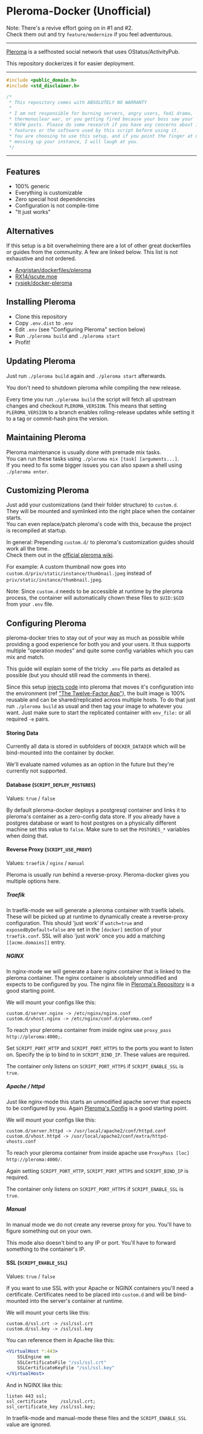# Pleroma-Docker (Unofficial)

Note: There's a revive effort going on in #1 and #2.<br>
Check them out and try `feature/modernize` if you feel adventurous.

<hr>

[Pleroma](https://pleroma.social/) is a selfhosted social network that uses OStatus/ActivityPub.

This repository dockerizes it for easier deployment.

<hr>

```cpp
#include <public_domain.h>
#include <std_disclaimer.h>

/*
 * This repository comes with ABSOLUTELY NO WARRANTY
 *
 * I am not responsible for burning servers, angry users, fedi drama,
 * thermonuclear war, or you getting fired because your boss saw your
 * NSFW posts. Please do some research if you have any concerns about included
 * features or the software used by this script before using it.
 * You are choosing to use this setup, and if you point the finger at me for
 * messing up your instance, I will laugh at you.
 */
```

<hr>

## Features

- 100% generic
- Everything is customizable
- Zero special host dependencies
- Configuration is not compile-time
- "It just works"

## Alternatives

If this setup is a bit overwhelming there are a lot of other great dockerfiles
or guides from the community. A few are linked below. This list is not exhaustive and not ordered.

- [Angristan/dockerfiles/pleroma](https://github.com/Angristan/dockerfiles/tree/master/pleroma)
- [RX14/iscute.moe](https://github.com/RX14/kurisu.rx14.co.uk/blob/master/services/iscute.moe/pleroma/Dockerfile)
- [rysiek/docker-pleroma](https://git.pleroma.social/rysiek/docker-pleroma)

## Installing Pleroma

- Clone this repository
- Copy `.env.dist` to `.env`
- Edit `.env` (see "Configuring Pleroma" section below)
- Run `./pleroma build` and `./pleroma start`
- Profit!

## Updating Pleroma

Just run `./pleroma build` again and `./pleroma start` afterwards.

You don't need to shutdown pleroma while compiling the new release.

Every time you run `./pleroma build` the script will fetch all upstream changes and checkout `PLEROMA_VERSION`.
This means that setting `PLEROMA_VERSION` to a branch enables rolling-release updates while setting
it to a tag or commit-hash pins the version.

## Maintaining Pleroma

Pleroma maintenance is usually done with premade mix tasks.<br>
You can run these tasks using `./pleroma mix [task] [arguments...]`.<br>
If you need to fix some bigger issues you can also spawn a shell using `./pleroma enter`.

## Customizing Pleroma

Just add your customizations (and their folder structure) to `custom.d`.<br>
They will be mounted and symlinked into the right place when the container starts.<br>
You can even replace/patch pleroma's code with this, because the project is recompiled at startup.<br>

In general: Prepending `custom.d/` to pleroma's customization guides should work all the time.<br>
Check them out in the [official pleroma wiki](https://git.pleroma.social/pleroma/pleroma/wikis/home).

For example: A custom thumbnail now goes into `custom.d/priv/static/instance/thumbnail.jpeg` instead of `priv/static/instance/thumbnail.jpeg`.

Note: Since `custom.d` needs to be accessible at runtime by the pleroma process, the container will automatically chown these files to `$UID:$GID` from your `.env` file.

## Configuring Pleroma

pleroma-docker tries to stay out of your way as much as possible while providing
a good experience for both you and your users. It thus supports multiple
"operation modes" and quite some config variables which you can mix and match.

This guide will explain some of the tricky `.env` file parts as detailed as possible (but you should still read the comments in there).

Since this setup [injects code](https://glitch.sh/sn0w/pleroma-docker/blob/master/docker-config.exs) into pleroma that moves it's configuration into the environment (ref ["The Twelve-Factor App"](https://12factor.net/)),
the built image is 100% reusable and can be shared/replicated across multiple hosts.
To do that just run `./pleroma build` as usual and then tag your image to whatever you want.
Just make sure to start the replicated container with `env_file:` or all required `-e` pairs.

#### Storing Data

Currently all data is stored in subfolders of `DOCKER_DATADIR` which will be bind-mounted into the container by docker.

We'll evaluate named volumes as an option in the future but they're currently not supported.

#### Database (`SCRIPT_DEPLOY_POSTGRES`)

Values: `true` / `false`

By default pleroma-docker deploys a postgresql container and links it to pleroma's container as a zero-config data store. If you already have a postgres database or want to host postgres on a physically different machine set this value to `false`. Make sure to set the `POSTGRES_*` variables when doing that.

#### Reverse Proxy (`SCRIPT_USE_PROXY`)

Values: `traefik` / `nginx` / `manual`

Pleroma is usually run behind a reverse-proxy.
Pleroma-docker gives you multiple options here.

##### Traefik

In traefik-mode we will generate a pleroma container with traefik labels.
These will be picked up at runtime to dynamically create a reverse-proxy
configuration. This should 'just work' if `watch=true` and `exposedByDefault=false` are set in the `[docker]` section of your `traefik.conf`. SSL will also 'just work' once you add a matching `[[acme.domains]]` entry.

##### NGINX

In nginx-mode we will generate a bare nginx container that is linked to the
pleroma container. The nginx container is absolutely unmodified and expects to
be configured by you. The nginx file in [Pleroma's Repository](https://git.pleroma.social/pleroma/pleroma/blob/develop/installation/pleroma.nginx) is a good starting point.

We will mount your configs like this:
```
custom.d/server.nginx -> /etc/nginx/nginx.conf
custom.d/vhost.nginx -> /etc/nginx/conf.d/pleroma.conf
```

To reach your pleroma container from inside nginx use `proxy_pass http://pleroma:4000;`.

Set `SCRIPT_PORT_HTTP` and `SCRIPT_PORT_HTTPS` to the ports you want to listen on.
Specify the ip to bind to in `SCRIPT_BIND_IP`. These values are required.

The container only listens on `SCRIPT_PORT_HTTPS` if `SCRIPT_ENABLE_SSL` is `true`.

##### Apache / httpd

Just like nginx-mode this starts an unmodified apache server that expects to be
configured by you. Again [Pleroma's Config](https://git.pleroma.social/pleroma/pleroma/blob/develop/installation/pleroma-apache.conf) is a good starting point.

We will mount your configs like this:
```
custom.d/server.httpd -> /usr/local/apache2/conf/httpd.conf
custom.d/vhost.httpd -> /usr/local/apache2/conf/extra/httpd-vhosts.conf
```

To reach your pleroma container from inside apache use `ProxyPass [loc] http://pleroma:4000/`.

Again setting `SCRIPT_PORT_HTTP`, `SCRIPT_PORT_HTTPS` and `SCRIPT_BIND_IP` is required.

The container only listens on `SCRIPT_PORT_HTTPS` if `SCRIPT_ENABLE_SSL` is `true`.

##### Manual

In manual mode we do not create any reverse proxy for you.
You'll have to figure something out on your own.

This mode also doesn't bind to any IP or port.
You'll have to forward something to the container's IP.

#### SSL (`SCRIPT_ENABLE_SSL`)

Values: `true` / `false`

If you want to use SSL with your Apache or NGINX containers you'll need a
certificate. Certificates need to be placed into `custom.d` and will be
bind-mounted into the server's container at runtime.

We will mount your certs like this:
```
custom.d/ssl.crt -> /ssl/ssl.crt
custom.d/ssl.key -> /ssl/ssl.key
```

You can reference them in Apache like this:
```apache
<VirtualHost *:443>
    SSLEngine on
    SSLCertificateFile "/ssl/ssl.crt"
    SSLCertificateKeyFile "/ssl/ssl.key"
</VirtualHost>
```

And in NGINX like this:
```nginx
listen 443 ssl;
ssl_certificate     /ssl/ssl.crt;
ssl_certificate_key /ssl/ssl.key;
```

In traefik-mode and manual-mode these files and the `SCRIPT_ENABLE_SSL` value are ignored.
